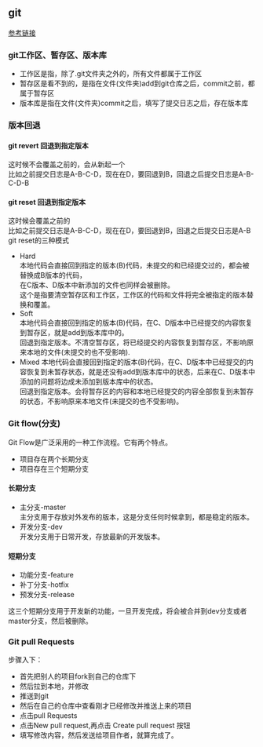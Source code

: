## git
[参考链接](https://www.jianshu.com/p/6c5c359bde02)
### git工作区、暂存区、版本库
* 工作区是指，除了.git文件夹之外的，所有文件都属于工作区
* 暂存区是看不到的，是指在文件(文件夹)add到git仓库之后，commit之前，都属于暂存区
* 版本库是指在文件(文件夹)commit之后，填写了提交日志之后，存在版本库
### 版本回退
#### git revert 回退到指定版本<br>
这时候不会覆盖之前的，会从新起一个<br>
比如之前提交日志是A-B-C-D，现在在D，要回退到B，回退之后提交日志是A-B-C-D-B<br>
#### git reset 回退到指定版本<br>
这时候会覆盖之前的<br>
比如之前提交日志是A-B-C-D，现在在D，要回退到B，回退之后提交日志是A-B<br>
git reset的三种模式
* Hard<br>
 本地代码会直接回到指定的版本(B)代码，未提交的和已经提交过的，都会被替换成B版本的代码，<br>
 在C版本、D版本中新添加的文件也同样会被删除。<br>
 这个是指要清空暂存区和工作区，工作区的代码和文件将完全被指定的版本替换和覆盖。
* Soft<br>
本地代码会直接回到指定的版本(B)代码，在C、D版本中已经提交的内容恢复到暂存区，就是add到版本库中的。<br>
回退到指定版本。不清空暂存区，将已经提交的内容恢复到暂存区，不影响原来本地的文件(未提交的也不受影响).
* Mixed
本地代码会直接回到指定的版本(B)代码，在C、D版本中已经提交的内容恢复到未暂存状态，就是还没有add到版本库中的状态，后来在C、D版本中添加的问题将边成未添加到版本库中的状态。<br>
回退到指定版本。会将暂存区的内容和本地已经提交的内容全部恢复到未暂存的状态，不影响原来本地文件(未提交的也不受影响)。
### Git flow(分支)
Git Flow是广泛采用的一种工作流程。它有两个特点。
* 项目存在两个长期分支
* 项目存在三个短期分支
#### 长期分支
* 主分支-master<br>
主分支用于存放对外发布的版本，这是分支任何时候拿到，都是稳定的版本。
* 开发分支-dev<br>
开发分支用于日常开发，存放最新的开发版本。
#### 短期分支
* 功能分支-feature
* 补丁分支-hotfix
* 预发分支-release<br>

这三个短期分支用于开发新的功能，一旦开发完成，将会被合并到dev分支或者master分支，然后被删除。

### Git pull Requests
步骤入下：<br>
* 首先把别人的项目fork到自己的仓库下
* 然后拉到本地，并修改
* 推送到git
* 然后在自己的仓库中查看刚才已经修改并推送上来的项目
* 点击pull Requests
* 点击New pull request,再点击 Create pull request 按钮
* 填写修改内容，然后发送给项目作者，就算完成了。



